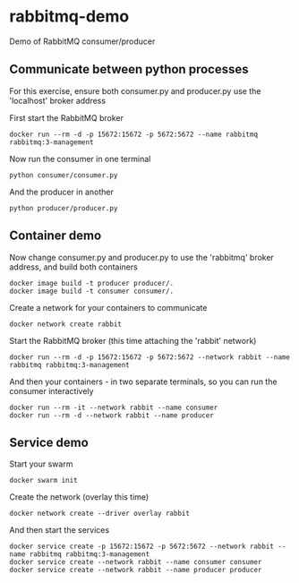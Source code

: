 # rabbitmq-demo
Demo of RabbitMQ consumer/producer

## Communicate between python processes

For this exercise, ensure both consumer.py and producer.py use the 'localhost' broker address

First start the RabbitMQ broker
```
docker run --rm -d -p 15672:15672 -p 5672:5672 --name rabbitmq rabbitmq:3-management
```

Now run the consumer in one terminal
```
python consumer/consumer.py
```

And the producer in another
```
python producer/producer.py
```

## Container demo

Now change consumer.py and producer.py to use the 'rabbitmq' broker address, and build both containers
```
docker image build -t producer producer/.
docker image build -t consumer consumer/.
```

Create a network for your containers to communicate
```
docker network create rabbit
```

Start the RabbitMQ broker (this time attaching the 'rabbit' network)
```
docker run --rm -d -p 15672:15672 -p 5672:5672 --network rabbit --name rabbitmq rabbitmq:3-management
```

And then your containers - in two separate terminals, so you can run the consumer interactively
```
docker run --rm -it --network rabbit --name consumer
docker run --rm -d --network rabbit --name producer
```

## Service demo

Start your swarm
```
docker swarm init
```

Create the network (overlay this time)
```
docker network create --driver overlay rabbit
```

And then start the services
```
docker service create -p 15672:15672 -p 5672:5672 --network rabbit --name rabbitmq rabbitmq:3-management
docker service create --network rabbit --name consumer consumer
docker service create --network rabbit --name producer producer
```
